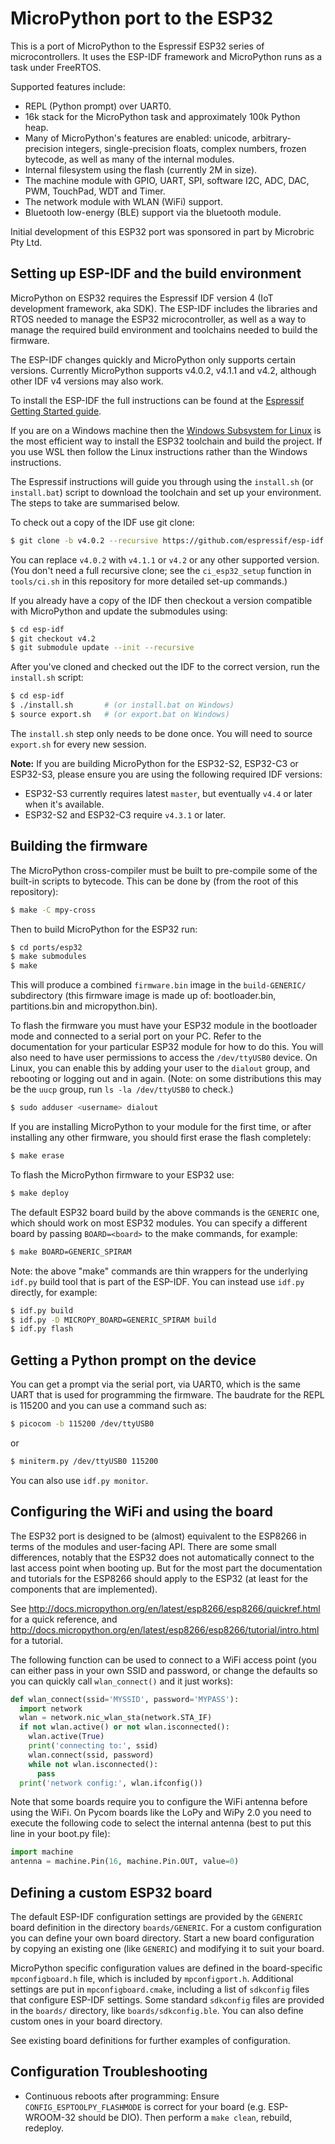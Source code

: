 MicroPython port to the ESP32
=============================

This is a port of MicroPython to the Espressif ESP32 series of
microcontrollers.  It uses the ESP-IDF framework and MicroPython runs as
a task under FreeRTOS.

Supported features include:
- REPL (Python prompt) over UART0.
- 16k stack for the MicroPython task and approximately 100k Python heap.
- Many of MicroPython's features are enabled: unicode, arbitrary-precision
  integers, single-precision floats, complex numbers, frozen bytecode, as
  well as many of the internal modules.
- Internal filesystem using the flash (currently 2M in size).
- The machine module with GPIO, UART, SPI, software I2C, ADC, DAC, PWM,
  TouchPad, WDT and Timer.
- The network module with WLAN (WiFi) support.
- Bluetooth low-energy (BLE) support via the bluetooth module.

Initial development of this ESP32 port was sponsored in part by Microbric Pty Ltd.

Setting up ESP-IDF and the build environment
--------------------------------------------

MicroPython on ESP32 requires the Espressif IDF version 4 (IoT development
framework, aka SDK).  The ESP-IDF includes the libraries and RTOS needed to
manage the ESP32 microcontroller, as well as a way to manage the required
build environment and toolchains needed to build the firmware.

The ESP-IDF changes quickly and MicroPython only supports certain versions.
Currently MicroPython supports v4.0.2, v4.1.1 and v4.2,
although other IDF v4 versions may also work.

To install the ESP-IDF the full instructions can be found at the
[Espressif Getting Started guide](https://docs.espressif.com/projects/esp-idf/en/v4.0.2/get-started/index.html#installation-step-by-step).

If you are on a Windows machine then the [Windows Subsystem for
Linux](https://msdn.microsoft.com/en-au/commandline/wsl/install_guide) is the
most efficient way to install the ESP32 toolchain and build the project. If
you use WSL then follow the Linux instructions rather than the Windows
instructions.

The Espressif instructions will guide you through using the `install.sh`
(or `install.bat`) script to download the toolchain and set up your environment.
The steps to take are summarised below.

To check out a copy of the IDF use git clone:

```bash
$ git clone -b v4.0.2 --recursive https://github.com/espressif/esp-idf.git
```

You can replace `v4.0.2` with `v4.1.1` or `v4.2` or any other supported version.
(You don't need a full recursive clone; see the `ci_esp32_setup` function in
`tools/ci.sh` in this repository for more detailed set-up commands.)

If you already have a copy of the IDF then checkout a version compatible with
MicroPython and update the submodules using:

```bash
$ cd esp-idf
$ git checkout v4.2
$ git submodule update --init --recursive
```

After you've cloned and checked out the IDF to the correct version, run the
`install.sh` script:

```bash
$ cd esp-idf
$ ./install.sh       # (or install.bat on Windows)
$ source export.sh   # (or export.bat on Windows)
```

The `install.sh` step only needs to be done once. You will need to source
`export.sh` for every new session.

**Note:** If you are building MicroPython for the ESP32-S2, ESP32-C3 or ESP32-S3,
please ensure you are using the following required IDF versions:
- ESP32-S3 currently requires latest `master`, but eventually `v4.4` or later when
  it's available.
- ESP32-S2 and ESP32-C3 require `v4.3.1` or later.

Building the firmware
---------------------

The MicroPython cross-compiler must be built to pre-compile some of the
built-in scripts to bytecode.  This can be done by (from the root of
this repository):

```bash
$ make -C mpy-cross
```

Then to build MicroPython for the ESP32 run:

```bash
$ cd ports/esp32
$ make submodules
$ make
```

This will produce a combined `firmware.bin` image in the `build-GENERIC/`
subdirectory (this firmware image is made up of: bootloader.bin, partitions.bin
and micropython.bin).

To flash the firmware you must have your ESP32 module in the bootloader
mode and connected to a serial port on your PC.  Refer to the documentation
for your particular ESP32 module for how to do this.
You will also need to have user permissions to access the `/dev/ttyUSB0` device.
On Linux, you can enable this by adding your user to the `dialout` group, and
rebooting or logging out and in again. (Note: on some distributions this may
be the `uucp` group, run `ls -la /dev/ttyUSB0` to check.)

```bash
$ sudo adduser <username> dialout
```

If you are installing MicroPython to your module for the first time, or
after installing any other firmware, you should first erase the flash
completely:

```bash
$ make erase
```

To flash the MicroPython firmware to your ESP32 use:

```bash
$ make deploy
```

The default ESP32 board build by the above commands is the `GENERIC` one, which
should work on most ESP32 modules.  You can specify a different board by passing
`BOARD=<board>` to the make commands, for example:

```bash
$ make BOARD=GENERIC_SPIRAM
```

Note: the above "make" commands are thin wrappers for the underlying `idf.py`
build tool that is part of the ESP-IDF.  You can instead use `idf.py` directly,
for example:

```bash
$ idf.py build
$ idf.py -D MICROPY_BOARD=GENERIC_SPIRAM build
$ idf.py flash
```

Getting a Python prompt on the device
-------------------------------------

You can get a prompt via the serial port, via UART0, which is the same UART
that is used for programming the firmware.  The baudrate for the REPL is
115200 and you can use a command such as:

```bash
$ picocom -b 115200 /dev/ttyUSB0
```

or

```bash
$ miniterm.py /dev/ttyUSB0 115200
```

You can also use `idf.py monitor`.

Configuring the WiFi and using the board
----------------------------------------

The ESP32 port is designed to be (almost) equivalent to the ESP8266 in
terms of the modules and user-facing API.  There are some small differences,
notably that the ESP32 does not automatically connect to the last access
point when booting up.  But for the most part the documentation and tutorials
for the ESP8266 should apply to the ESP32 (at least for the components that
are implemented).

See http://docs.micropython.org/en/latest/esp8266/esp8266/quickref.html for
a quick reference, and http://docs.micropython.org/en/latest/esp8266/esp8266/tutorial/intro.html
for a tutorial.

The following function can be used to connect to a WiFi access point (you can
either pass in your own SSID and password, or change the defaults so you can
quickly call `wlan_connect()` and it just works):

```python
def wlan_connect(ssid='MYSSID', password='MYPASS'):
  import network
  wlan = network.nic_wlan_sta(network.STA_IF)
  if not wlan.active() or not wlan.isconnected():
    wlan.active(True)
    print('connecting to:', ssid)
    wlan.connect(ssid, password)
    while not wlan.isconnected():
      pass
  print('network config:', wlan.ifconfig())
```

Note that some boards require you to configure the WiFi antenna before using
the WiFi.  On Pycom boards like the LoPy and WiPy 2.0 you need to execute the
following code to select the internal antenna (best to put this line in your
boot.py file):
```python
import machine
antenna = machine.Pin(16, machine.Pin.OUT, value=0)
```

Defining a custom ESP32 board
-----------------------------

The default ESP-IDF configuration settings are provided by the `GENERIC`
board definition in the directory `boards/GENERIC`. For a custom configuration
you can define your own board directory.  Start a new board configuration by
copying an existing one (like `GENERIC`) and modifying it to suit your board.

MicroPython specific configuration values are defined in the board-specific
`mpconfigboard.h` file, which is included by `mpconfigport.h`.  Additional
settings are put in `mpconfigboard.cmake`, including a list of `sdkconfig`
files that configure ESP-IDF settings.  Some standard `sdkconfig` files are
provided in the `boards/` directory, like `boards/sdkconfig.ble`.  You can
also define custom ones in your board directory.

See existing board definitions for further examples of configuration.

Configuration
Troubleshooting
---------------

* Continuous reboots after programming: Ensure `CONFIG_ESPTOOLPY_FLASHMODE` is
  correct for your board (e.g. ESP-WROOM-32 should be DIO). Then perform a
  `make clean`, rebuild, redeploy.

